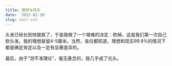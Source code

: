```yaml
---
title: 理想与现实
date: '2012-02-20'
slug: hair-cut
---
```

头发已经长到快披肩了，于是我做了一个艰难的决定：砍掉。这是我们第一次自己砍头发。我的理想是留4-5厘米。当然，各位都知道，理想和现实99.9%的情况下都是确定肯定以及一定有显著差异的。

最后，由于“测不准理论”，毫无悬念的，我几乎成了光头。
